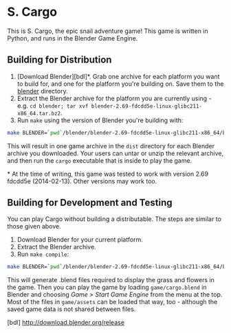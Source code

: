# S. Cargo

This is S. Cargo, the epic snail adventure game! This game is written in Python, and runs in the Blender Game Engine.

## Building for Distribution

1. [Download Blender][bdl]\*. Grab one archive for each platform you want to build for, and one for the platform you're building on. Save them to the [blender](blender) directory.
1. Extract the Blender archive for the platform you are currently using - e.g. `cd blender; tar xvf blender-2.69-fdcdd5e-linux-glibc211-x86_64.tar.bz2`.
1. Run `make` using the version of Blender you're building with:

```bash
make BLENDER=`pwd`/blender/blender-2.69-fdcdd5e-linux-glibc211-x86_64/blender
```

This will result in one game archive in the `dist` directory for each Blender archive you downloaded. Your users can untar or unzip the relevant archive, and then run the `cargo` executable that is inside to play the game.

\* At the time of writing, this game was tested to work with version 2.69 fdcdd5e (2014-02-13). Other versions may work too.

## Building for Development and Testing

You can play Cargo without building a distributable. The steps are similar to those given above.

1. Download Blender for your current platform.
1. Extract the Blender archive.
1. Run `make compile`:

```bash
make BLENDER=`pwd`/blender/blender-2.69-fdcdd5e-linux-glibc211-x86_64/blender compile
```

This will generate .blend files required to display the grass and flowers in the game. Then you can play the game by loading `game/cargo.blend` in Blender and choosing *Game > Start Game Engine* from the menu at the top. Most of the files in `game/assets` can be loaded that way, too - although the saved game data is not shared between files.

[bdl] http://download.blender.org/release
